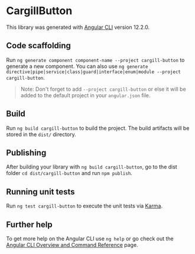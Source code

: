 # CargillButton

This library was generated with [Angular CLI](https://github.com/angular/angular-cli) version 12.2.0.

## Code scaffolding

Run `ng generate component component-name --project cargill-button` to generate a new component. You can also use `ng generate directive|pipe|service|class|guard|interface|enum|module --project cargill-button`.
> Note: Don't forget to add `--project cargill-button` or else it will be added to the default project in your `angular.json` file. 

## Build

Run `ng build cargill-button` to build the project. The build artifacts will be stored in the `dist/` directory.

## Publishing

After building your library with `ng build cargill-button`, go to the dist folder `cd dist/cargill-button` and run `npm publish`.

## Running unit tests

Run `ng test cargill-button` to execute the unit tests via [Karma](https://karma-runner.github.io).

## Further help

To get more help on the Angular CLI use `ng help` or go check out the [Angular CLI Overview and Command Reference](https://angular.io/cli) page.
